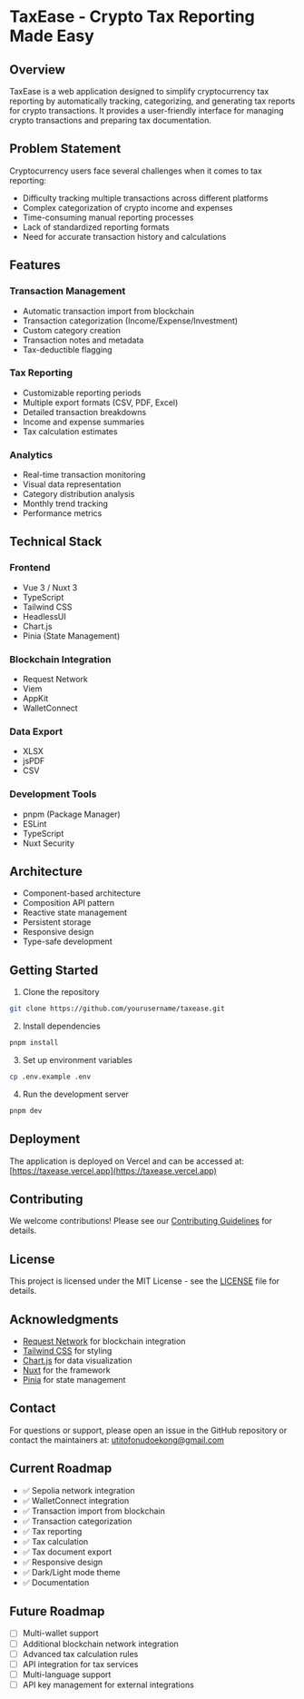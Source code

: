 # TaxEase - Crypto Tax Reporting Made Easy

## Overview
TaxEase is a web application designed to simplify cryptocurrency tax reporting by automatically tracking, categorizing, and generating tax reports for crypto transactions. It provides a user-friendly interface for managing crypto transactions and preparing tax documentation.

## Problem Statement
Cryptocurrency users face several challenges when it comes to tax reporting:
- Difficulty tracking multiple transactions across different platforms
- Complex categorization of crypto income and expenses
- Time-consuming manual reporting processes
- Lack of standardized reporting formats
- Need for accurate transaction history and calculations

## Features
### Transaction Management
- Automatic transaction import from blockchain
- Transaction categorization (Income/Expense/Investment)
- Custom category creation
- Transaction notes and metadata
- Tax-deductible flagging

### Tax Reporting
- Customizable reporting periods
- Multiple export formats (CSV, PDF, Excel)
- Detailed transaction breakdowns
- Income and expense summaries
- Tax calculation estimates

### Analytics
- Real-time transaction monitoring
- Visual data representation
- Category distribution analysis
- Monthly trend tracking
- Performance metrics

## Technical Stack
### Frontend
- Vue 3 / Nuxt 3
- TypeScript
- Tailwind CSS
- HeadlessUI
- Chart.js
- Pinia (State Management)

### Blockchain Integration
- Request Network
- Viem
- AppKit
- WalletConnect

### Data Export
- XLSX
- jsPDF
- CSV

### Development Tools
- pnpm (Package Manager)
- ESLint
- TypeScript
- Nuxt Security

## Architecture
- Component-based architecture
- Composition API pattern
- Reactive state management
- Persistent storage
- Responsive design
- Type-safe development

## Getting Started
1. Clone the repository 
```bash
git clone https://github.com/yourusername/taxease.git
```
2. Install dependencies
```bash
pnpm install
```
3. Set up environment variables
```bash
cp .env.example .env
```
4. Run the development server
```bash
pnpm dev
```

## Deployment
The application is deployed on Vercel and can be accessed at:
[https://taxease.vercel.app](https://taxease.vercel.app)

## Contributing
We welcome contributions! Please see our [Contributing Guidelines](CONTRIBUTING.md) for details.

## License
This project is licensed under the MIT License - see the [LICENSE](LICENSE) file for details.

## Acknowledgments
- [Request Network](https://request.network/) for blockchain integration
- [Tailwind CSS](https://tailwindcss.com/) for styling
- [Chart.js](https://www.chartjs.org/) for data visualization
- [Nuxt](https://nuxt.com/) for the framework
- [Pinia](https://pinia.vuejs.org/) for state management

## Contact
For questions or support, please open an issue in the GitHub repository or contact the maintainers at:
[utitofonudoekong@gmail.com](mailto:utitofonudoekong@gmail.com)

## Current Roadmap
- ✅ Sepolia network integration
- ✅ WalletConnect integration
- ✅ Transaction import from blockchain
- ✅ Transaction categorization
- ✅ Tax reporting
- ✅ Tax calculation
- ✅ Tax document export
- ✅ Responsive design
- ✅ Dark/Light mode theme
- ✅ Documentation

## Future Roadmap
- [ ] Multi-wallet support
- [ ] Additional blockchain network integration
- [ ] Advanced tax calculation rules
- [ ] API integration for tax services
- [ ] Multi-language support
- [ ] API key management for external integrations